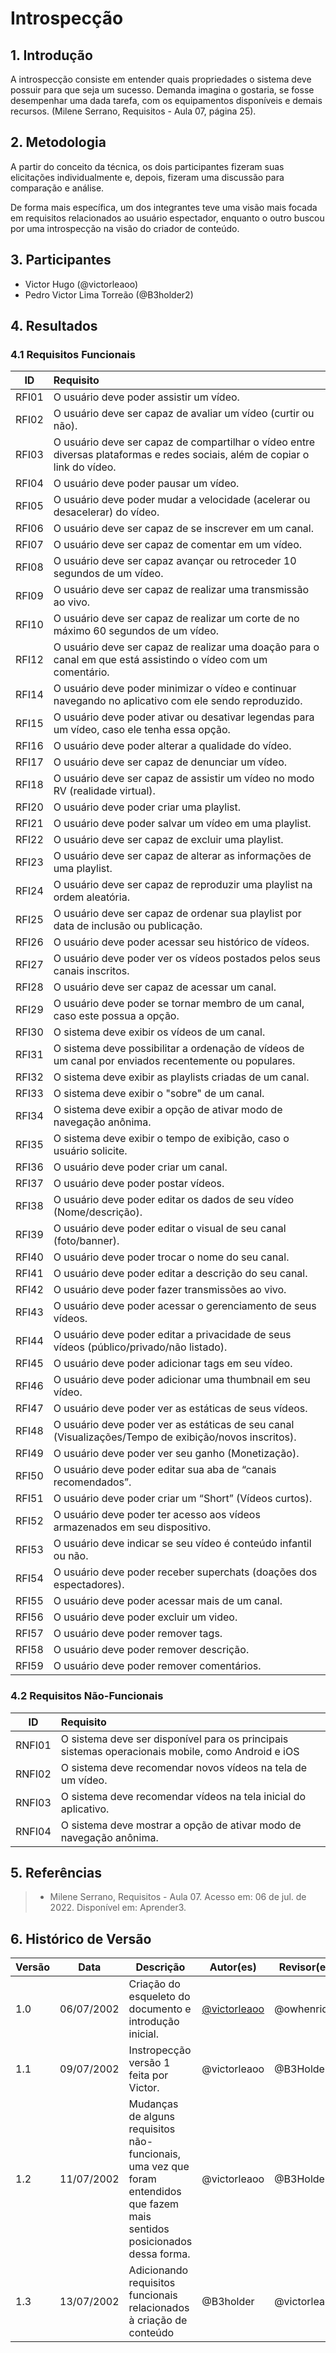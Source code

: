 # Introspecção

## 1. Introdução
A introspecção consiste em entender quais propriedades o sistema deve possuir para que seja um sucesso. Demanda imagina o gostaria, se fosse desempenhar uma dada tarefa, com os equipamentos disponíveis e demais recursos. (Milene Serrano, Requisitos - Aula 07, página 25).

## 2. Metodologia
A partir do conceito da técnica, os dois participantes fizeram suas elicitações individualmente e, depois, fizeram uma discussão para comparação e análise.

De forma mais específica, um dos integrantes teve uma visão mais focada em requisitos relacionados ao usuário espectador, enquanto o outro buscou por uma introspecção na visão do criador de conteúdo.

## 3. Participantes
- Victor Hugo (@victorleaoo)
- Pedro Victor Lima Torreão (@B3holder2)

## 4. Resultados
### 4.1 Requisitos Funcionais
| ID  | Requisito | 
| :-: | :-------- |
| RFI01  | O usuário deve poder assistir um vídeo. |
| RFI02  | O usuário deve ser capaz de avaliar um vídeo (curtir ou não). |
| RFI03  | O usuário deve ser capaz de compartilhar o vídeo entre diversas plataformas e redes sociais, além de copiar o link do vídeo. |
| RFI04  | O usuário deve poder pausar um vídeo. |
| RFI05  | O usuário deve poder mudar a velocidade (acelerar ou desacelerar) do vídeo. | 
| RFI06  | O usuário deve ser capaz de se inscrever em um canal. |
| RFI07  | O usuário deve ser capaz de comentar em um vídeo. |
| RFI08  | O usuário deve ser capaz avançar ou retroceder 10 segundos de um vídeo. |
| RFI09  | O usuário deve ser capaz de realizar uma transmissão ao vivo. |
| RFI10  | O usuário deve ser capaz de realizar um corte de no máximo 60 segundos de um vídeo. |
| RFI12  | O usuário deve ser capaz de realizar uma doação para o canal em que está assistindo o vídeo com um comentário. |
| RFI14  | O usuário deve poder minimizar o vídeo e continuar navegando no aplicativo com ele sendo reproduzido. |
| RFI15  | O usuário deve poder ativar ou desativar legendas para um vídeo, caso ele tenha essa opção. |
| RFI16  | O usuário deve poder alterar a qualidade do vídeo. |
| RFI17  | O usuário deve ser capaz de denunciar um vídeo. |
| RFI18  | O usuário deve ser capaz de assistir um vídeo no modo RV (realidade virtual). |
| RFI20  | O usuário deve poder criar uma playlist. |
| RFI21  | O usuário deve poder salvar um vídeo em uma playlist. |
| RFI22  | O usuário deve ser capaz de excluir uma playlist. |
| RFI23  | O usuário deve ser capaz de alterar as informações de uma playlist. |
| RFI24  | O usuário deve ser capaz de reproduzir uma playlist na ordem aleatória. |
| RFI25  | O usuário deve ser capaz de ordenar sua playlist por data de inclusão ou publicação. |
| RFI26  | O usuário deve poder acessar seu histórico de vídeos. |
| RFI27  | O usuário deve poder ver os vídeos postados pelos seus canais inscritos. |
| RFI28  | O usuário deve ser capaz de acessar um canal. |
| RFI29  | O usuário deve poder se tornar membro de um canal, caso este possua a opção. |
| RFI30  | O sistema deve exibir os vídeos de um canal. |
| RFI31  | O sistema deve possibilitar a ordenação de vídeos de um canal por enviados recentemente ou populares. |
| RFI32  | O sistema deve exibir as playlists criadas de um canal. |
| RFI33  | O sistema deve exibir o "sobre" de um canal. |
| RFI34  | O sistema deve exibir a opção de ativar modo de navegação anônima. |
| RFI35  | O sistema deve exibir o tempo de exibição, caso o usuário solicite. |
| RFI36  | O usuário deve poder criar um canal. |
| RFI37  | O usuário deve poder postar vídeos. |
| RFI38  | O usuário deve poder editar os dados de seu vídeo (Nome/descrição). |
| RFI39  | O usuário deve poder editar o visual de seu canal (foto/banner). |
| RFI40  | O usuário deve poder trocar o nome do seu canal. |
| RFI41  | O usuário deve poder editar a descrição do seu canal. |
| RFI42  | O usuário deve poder fazer transmissões ao vivo. |
| RFI43  | O usuário deve poder acessar o gerenciamento de seus vídeos. |
| RFI44  | O usuário deve poder editar a privacidade de seus vídeos (público/privado/não listado). |
| RFI45  | O usuário deve poder adicionar tags em seu vídeo. |
| RFI46  | O usuário deve poder adicionar uma thumbnail em seu vídeo. |
| RFI47  | O usuário deve poder ver as estáticas de seus vídeos. |
| RFI48  | O usuário deve poder ver as estáticas de seu canal (Visualizações/Tempo de exibição/novos inscritos). |
| RFI49  | O usuário deve poder ver seu ganho (Monetização). |
| RFI50  | O usuário deve poder editar sua aba de “canais recomendados”. |
| RFI51  | O usuário deve poder criar um “Short” (Vídeos curtos). |
| RFI52  | O usuário deve poder ter acesso aos vídeos armazenados em seu dispositivo. |
| RFI53  | O usuário deve indicar se seu vídeo é conteúdo infantil ou não. |
| RFI54  | O usuário deve poder receber superchats (doações dos espectadores). |
| RFI55  | O usuário deve poder acessar mais de um canal. |
| RFI56  | O usuário deve poder excluir um video. |
| RFI57  | O usuário deve poder remover tags. |
| RFI58  | O usuário deve poder remover descrição. |
| RFI59  | O usuário deve poder remover comentários. |



### 4.2 Requisitos Não-Funcionais
| ID  | Requisito | 
| :-: | :-------- |
| RNFI01  | O sistema deve ser disponível para os principais sistemas operacionais mobile, como Android e iOS |
| RNFI02  | O sistema deve recomendar novos vídeos na tela de um vídeo. |
| RNFI03  | O sistema deve recomendar vídeos na tela inicial do aplicativo. |
| RNFI04  | O sistema deve mostrar a opção de ativar modo de navegação anônima. |

## 5. Referências
> - Milene Serrano, Requisitos - Aula 07. Acesso em: 06 de jul. de 2022. Disponível em: Aprender3.

## 6. Histórico de Versão
| Versão | Data | Descrição | Autor(es) | Revisor(es) |
| ------ | ---- | --------- | --------- | ----------- |
| 1.0    | 06/07/2002 | Criação do esqueleto do documento e introdução inicial. | [@victorleaoo](https://github.com/victorleaoo) | @owhenrique |
| 1.1    | 09/07/2002 | Instropecção versão 1 feita por Victor. | @victorleaoo | @B3Holder2 |
| 1.2    | 11/07/2002 | Mudanças de alguns requisitos não-funcionais, uma vez que foram entendidos que fazem mais sentidos posicionados dessa forma. | @victorleaoo | @B3Holder2 |
| 1.3    | 13/07/2002 | Adicionando requisitos funcionais relacionados à criação de conteúdo | @B3holder | @victorleaoo |
